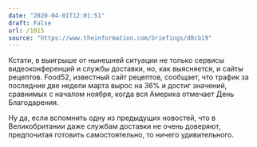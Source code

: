 ```yaml
---
date: "2020-04-01T12:01:51"
draft: False
url: /1015
source: "https://www.theinformation.com/briefings/d8cb19"
---
```


Кстати, в выигрыше от нынешней ситуации не только сервисы видеоконференций и службы доставки, но, как выясняется, и сайты рецептов. Food52, известный сайт рецептов, сообщает, что трафик за последние две недели марта вырос на 36% и достиг значений, сравнимых с началом ноября, когда вся Америка отмечает День Благодарения. 

Ну да, если вспомнить одну из предыдущих новостей, что в Великобритании даже службам доставки не очень доверяют, предпочитая готовить самостоятельно, то ничего удивительного.
